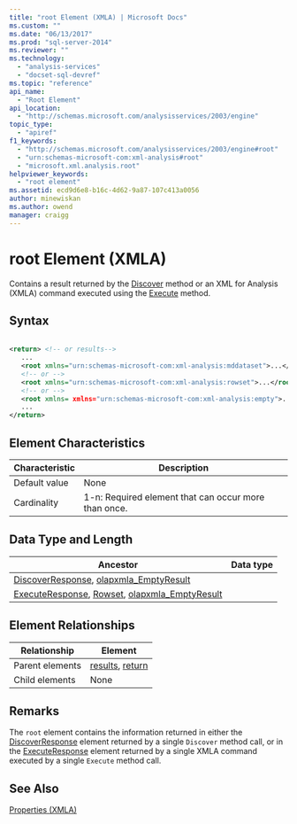 ```yaml
---
title: "root Element (XMLA) | Microsoft Docs"
ms.custom: ""
ms.date: "06/13/2017"
ms.prod: "sql-server-2014"
ms.reviewer: ""
ms.technology: 
  - "analysis-services"
  - "docset-sql-devref"
ms.topic: "reference"
api_name: 
  - "Root Element"
api_location: 
  - "http://schemas.microsoft.com/analysisservices/2003/engine"
topic_type: 
  - "apiref"
f1_keywords: 
  - "http://schemas.microsoft.com/analysisservices/2003/engine#root"
  - "urn:schemas-microsoft-com:xml-analysis#root"
  - "microsoft.xml.analysis.root"
helpviewer_keywords: 
  - "root element"
ms.assetid: ecd9d6e8-b16c-4d62-9a87-107c413a0056
author: minewiskan
ms.author: owend
manager: craigg
---
```

# root Element (XMLA)
  Contains a result returned by the [Discover](../xml-elements-methods-discover.md) method or an XML for Analysis (XMLA) command executed using the [Execute](../xml-elements-methods-execute.md) method.  
  
## Syntax  
  
```xml  
  
<return> <!-- or results-->  
   ...  
   <root xmlns="urn:schemas-microsoft-com:xml-analysis:mddataset">...</root> <!-- for Execute method only -->  
   <!-- or -->  
   <root xmlns="urn:schemas-microsoft-com:xml-analysis:rowset">...</root>  
   <!-- or -->  
   <root xmlns= xmlns="urn:schemas-microsoft-com:xml-analysis:empty">...</root>  
   ...  
</return>  
```  
  
## Element Characteristics  
  
|Characteristic|Description|  
|--------------------|-----------------|  
|Default value|None|  
|Cardinality|1-n: Required element that can occur more than once.|  
  
## Data Type and Length  
  
|Ancestor|Data type|  
|--------------|---------------|  
|[DiscoverResponse](../xml-data-types/rowset-data-type-xmla.md), [olapxmla_EmptyResult](../xml-data-types/emptyresult-data-type-xmla.md)|  
|[ExecuteResponse](../xml-data-types/mddataset-data-type-xmla.md), [Rowset](../xml-data-types/rowset-data-type-xmla.md), [olapxmla_EmptyResult](../xml-data-types/emptyresult-data-type-xmla.md)|  
  
## Element Relationships  
  
|Relationship|Element|  
|------------------|-------------|  
|Parent elements|[results](results-element-xmla.md), [return](return-element-xmla.md)|  
|Child elements|None|  
  
## Remarks  
 The `root` element contains the information returned in either the [DiscoverResponse](../xml-elements-objects-discoverresponse.md) element returned by a single `Discover` method call, or in the [ExecuteResponse](../xml-elements-objects-executeresponse.md) element returned by a single XMLA command executed by a single `Execute` method call.  
  
## See Also  
 [Properties &#40;XMLA&#41;](xml-elements-properties.md)  
  
  
